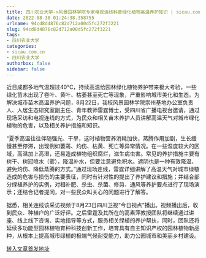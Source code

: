```yaml
---
title: 四川农业大学->风景园林学院专家电视连线科普绿化植物高温养护知识 | sicau.com.cn
date: 2022-08-30 01:24:38.358755
urlname: 94cd8d4876c82d712a00d5fc272f3221
slug: 94cd8d4876c82d712a00d5fc272f3221
tags: 
- 四川农业大学
categories:
- sicau.com.cn
- 四川农业大学
authorbox: false
sidebar: false
---
```

近日成都多地气温超过40℃，持续高温给园林绿化植物养护带来极大考验，一些绿化苗木出现了卷叶、黄叶、枯萎甚至死亡等现象，严重影响城市美化和生态。为解决城市苗木高温养护问题，8月22日，我校风景园林学院崇州基地办公室负责人、人居生态研究室副主任、青年教师雷霆博士，受四川省广播电视台邀请，通过现场采访和电视连线的方式，为民众和相关苗木养护人员讲解高温天气对城市绿化植物的危害，以及相关养护措施和知识。


<!--more-->
“夏季高温往往伴随强光、干旱，这时植物营养消耗加快，蒸腾作用加剧，生长缓慢甚至停滞，出现例如萎蔫、灼伤、枯黄、死亡等异常情况。在一些湿度较大的区域，高温加上高湿，还易造成植物组织腐烂，滋生病虫害。常见的养护措施主要有树干、树冠喷水（雾），降温补水，但要注意避免积水。遮阴也是一种有效降温、避免灼伤、降低蒸腾的方式。”通过现场连线，雷霆详细讲解了高温天气对城市绿植造成的危害与损伤的主要表征，同时有针对性的提出了养护建议和措施；并结合部分绿植养护的实例，对相补肥、杀虫、杀菌、修剪、通风等养护要点进行了现场演示；还结合记者提问，对一些民众叫关心的问题进行了解答。

据悉，相关连线该采访视频于8月23日四川卫视“今日视点”播出。视频播出后，收到民众、种植户的广泛好评。之后雷霆及其所在的高素萍教授团队将继续通过讲座、线上线下咨询、实地指导等方式，服务相关绿植的养护帮扶，同时，团队还将延续多功能型园林植物育种科技创新工作，培育具有自主知识产权的园林植物新品种，从根本上提高城市绿植的极端气候耐受能力，助力公园城市和美丽乡村建设。



[转入文章首发地址](https://news.sicau.edu.cn/info/1078/69240.htm)
